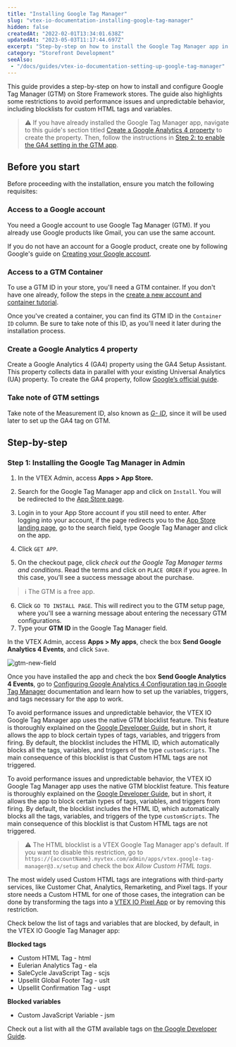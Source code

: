 ```yaml
---
title: "Installing Google Tag Manager"
slug: "vtex-io-documentation-installing-google-tag-manager"
hidden: false
createdAt: "2022-02-01T13:34:01.638Z"
updatedAt: "2023-05-03T11:17:44.697Z"
excerpt: "Step-by-step on how to install the Google Tag Manager app in your VTEX Admin."
category: "Storefront Development"
seeAlso:
 - "/docs/guides/vtex-io-documentation-setting-up-google-tag-manager"
---
```


This guide provides a step-by-step on how to install and configure Google Tag Manager (GTM) on Store Framework stores. The guide also highlights some restrictions to avoid performance issues and unpredictable behavior, including blocklists for custom HTML tags and variables.

> ⚠️ If you have already installed the Google Tag Manager app, navigate to this guide's section titled [Create a Google Analytics 4 property](#create-a-google-analytics-4-property) to create the property. Then, follow the instructions in [Step 2: to enable the GA4 setting in the GTM app](#step-2-enabling-the-ga4-setting-in-the-gtm-app).
>
## Before you start

Before proceeding with the installation, ensure you match the following requisites:

### Access to a Google account

You need a Google account to use Google Tag Manager (GTM). If you already use Google products like Gmail, you can use the same account.

If you do not have an account for a Google product, create one by following Google's guide on [Creating your Google account](https://accounts.google.com/signup/v2/webcreateaccount?service=analytics&continue=https%3A%2F%2Ftagmanager.google.com%2F&dsh=S1158101756%3A1642078409369040&biz=true&flowName=GlifWebSignIn&flowEntry=SignUp&nogm=true).

### Access to a GTM Container

To use a GTM ID in your store, you'll need a GTM container. If you don't have one already, follow the steps in the [create a new account and container tutorial](https://support.google.com/tagmanager/answer/6103696?hl=en#install).

Once you've created a container, you can find its GTM ID in the `Container ID` column. Be sure to take note of this ID, as you'll need it later during the installation process.

### Create a Google Analytics 4 property

Create a Google Analytics 4 (GA4) property using the GA4 Setup Assistant. This property collects data in parallel with your existing Universal Analytics (UA) property. To create the GA4 property, follow [Google’s official guide](https://support.google.com/analytics/answer/9744165#zippy=%2Cin-this-article).

### Take note of GTM settings

Take note of the Measurement ID, also known as [*G- ID*](https://support.google.com/analytics/answer/9539598#find-G-ID), since it will be used later to set up the GA4 tag on GTM.

## Step-by-step

### Step 1: Installing the Google Tag Manager in Admin

1. In the VTEX Admin, access **Apps > App Store.**
2. Search for the Google Tag Manager app and click on `Install`. You will be redirected to the [App Store page](https://apps.vtex.com/vtex-google-tag-manager/p).
   
3. Login in to your App Store account if you still need to enter. After logging into your account, if the page redirects you to the [App Store landing page](https://apps.vtex.com/), go to the search field, type Google Tag Manager and click on the app.

4. Click `GET APP`.

5. On the checkout page, click *check out the Google Tag Manager terms and conditions*. Read the terms and click on `PLACE ORDER` if you agree. In this case, you’ll see a success message about the purchase.

> ℹ️ The GTM is a free app.

6. Click `GO TO INSTALL PAGE`. This will redirect you to the GTM setup page, where you'll see a warning message about entering the necessary GTM configurations.
7. Type your **GTM ID** in the Google Tag Manager field.




In the VTEX Admin, access **Apps > My apps**, check the box **Send Google Analytics 4 Events**, and click `Save`.

![gtm-new-field](https://vtexhelp.vtexassets.com/assets/docs/src/gtm-new-field___bf665f34409d6d7cbcfc79239e277ee0.png)

Once you have installed the app and check the box **Send Google Analytics 4 Events**, go to [Configuring Google Analytics 4 Configuration tag in Google Tag Manager](/docs/guides/vtex-io-documentation-setting-up-google-tag-manager) documentation and learn how to set up the variables, triggers, and tags necessary for the app to work.

To avoid performance issues and unpredictable behavior, the VTEX IO Google Tag Manager app uses the native GTM blocklist feature. This feature is thoroughly explained on the  [Google Developer Guide](https://developers.google.com/tag-platform/tag-manager/web/restrict), but in short, it allows the app to block certain types of tags, variables, and triggers from firing. By default, the blocklist includes the HTML ID, which automatically blocks all the tags, variables, and triggers of the type `customScripts`. The main consequence of this blocklist is that Custom HTML tags are not triggered.

To avoid performance issues and unpredictable behavior, the VTEX IO Google Tag Manager app uses the native GTM blocklist feature. This feature is thoroughly explained on the  [Google Developer Guide](https://developers.google.com/tag-platform/tag-manager/web/restrict), but in short, it allows the app to block certain types of tags, variables, and triggers from firing. By default, the blocklist includes the HTML ID, which automatically blocks all the tags, variables, and triggers of the type `customScripts`. The main consequence of this blocklist is that Custom HTML tags are not triggered.

> ⚠️ The HTML blocklist is a VTEX Google Tag Manager app's default. If you want to disable this restriction, go to `https://{accountName}.myvtex.com/admin/apps/vtex.google-tag-manager@3.x/setup` and check the box *Allow Custom HTML tags*.

The most widely used Custom HTML tags are integrations with third-party services, like Customer Chat, Analytics, Remarketing, and Pixel tags. If your store needs a Custom HTML for one of those cases, the integration can be done by transforming the tags into a [VTEX IO Pixel App](/docs/guides/pixel-apps) or by removing this restriction.

Check below the list of tags and variables that are blocked, by default, in the VTEX IO Google Tag Manager app:

**Blocked tags**

- Custom HTML Tag - html
- Eulerian Analytics Tag - ela
- SaleCycle JavaScript Tag - scjs
- Upsellit Global Footer Tag - uslt
- Upsellit Confirmation Tag - uspt

**Blocked variables**

- Custom JavaScript Variable - jsm

Check out a list with all the GTM available tags on [the Google Developer Guide](https://developers.google.com/tag-platform/tag-manager/web/datalayer).